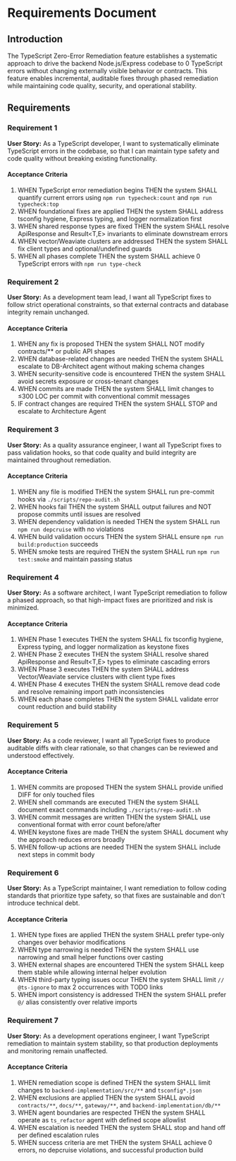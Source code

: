 # Requirements Document

## Introduction

The TypeScript Zero-Error Remediation feature establishes a systematic approach to drive the backend Node.js/Express codebase to 0 TypeScript errors without changing externally visible behavior or contracts. This feature enables incremental, auditable fixes through phased remediation while maintaining code quality, security, and operational stability.

## Requirements

### Requirement 1

**User Story:** As a TypeScript developer, I want to systematically eliminate TypeScript errors in the codebase, so that I can maintain type safety and code quality without breaking existing functionality.

#### Acceptance Criteria

1. WHEN TypeScript error remediation begins THEN the system SHALL quantify current errors using `npm run typecheck:count` and `npm run typecheck:top`
2. WHEN foundational fixes are applied THEN the system SHALL address tsconfig hygiene, Express typing, and logger normalization first
3. WHEN shared response types are fixed THEN the system SHALL resolve ApiResponse<T> and Result<T,E> invariants to eliminate downstream errors
4. WHEN vector/Weaviate clusters are addressed THEN the system SHALL fix client types and optional/undefined guards
5. WHEN all phases complete THEN the system SHALL achieve 0 TypeScript errors with `npm run type-check`

### Requirement 2

**User Story:** As a development team lead, I want all TypeScript fixes to follow strict operational constraints, so that external contracts and database integrity remain unchanged.

#### Acceptance Criteria

1. WHEN any fix is proposed THEN the system SHALL NOT modify contracts/** or public API shapes
2. WHEN database-related changes are needed THEN the system SHALL escalate to DB-Architect agent without making schema changes
3. WHEN security-sensitive code is encountered THEN the system SHALL avoid secrets exposure or cross-tenant changes
4. WHEN commits are made THEN the system SHALL limit changes to ≤300 LOC per commit with conventional commit messages
5. IF contract changes are required THEN the system SHALL STOP and escalate to Architecture Agent

### Requirement 3

**User Story:** As a quality assurance engineer, I want all TypeScript fixes to pass validation hooks, so that code quality and build integrity are maintained throughout remediation.

#### Acceptance Criteria

1. WHEN any file is modified THEN the system SHALL run pre-commit hooks via `./scripts/repo-audit.sh`
2. WHEN hooks fail THEN the system SHALL output failures and NOT propose commits until issues are resolved
3. WHEN dependency validation is needed THEN the system SHALL run `npm run depcruise` with no violations
4. WHEN build validation occurs THEN the system SHALL ensure `npm run build:production` succeeds
5. WHEN smoke tests are required THEN the system SHALL run `npm run test:smoke` and maintain passing status

### Requirement 4

**User Story:** As a software architect, I want TypeScript remediation to follow a phased approach, so that high-impact fixes are prioritized and risk is minimized.

#### Acceptance Criteria

1. WHEN Phase 1 executes THEN the system SHALL fix tsconfig hygiene, Express typing, and logger normalization as keystone fixes
2. WHEN Phase 2 executes THEN the system SHALL resolve shared ApiResponse<T> and Result<T,E> types to eliminate cascading errors
3. WHEN Phase 3 executes THEN the system SHALL address Vector/Weaviate service clusters with client type fixes
4. WHEN Phase 4 executes THEN the system SHALL remove dead code and resolve remaining import path inconsistencies
5. WHEN each phase completes THEN the system SHALL validate error count reduction and build stability

### Requirement 5

**User Story:** As a code reviewer, I want all TypeScript fixes to produce auditable diffs with clear rationale, so that changes can be reviewed and understood effectively.

#### Acceptance Criteria

1. WHEN commits are proposed THEN the system SHALL provide unified DIFF for only touched files
2. WHEN shell commands are executed THEN the system SHALL document exact commands including `./scripts/repo-audit.sh`
3. WHEN commit messages are written THEN the system SHALL use conventional format with error count before/after
4. WHEN keystone fixes are made THEN the system SHALL document why the approach reduces errors broadly
5. WHEN follow-up actions are needed THEN the system SHALL include next steps in commit body

### Requirement 6

**User Story:** As a TypeScript maintainer, I want remediation to follow coding standards that prioritize type safety, so that fixes are sustainable and don't introduce technical debt.

#### Acceptance Criteria

1. WHEN type fixes are applied THEN the system SHALL prefer type-only changes over behavior modifications
2. WHEN type narrowing is needed THEN the system SHALL use narrowing and small helper functions over casting
3. WHEN external shapes are encountered THEN the system SHALL keep them stable while allowing internal helper evolution
4. WHEN third-party typing issues occur THEN the system SHALL limit `// @ts-ignore` to max 2 occurrences with TODO links
5. WHEN import consistency is addressed THEN the system SHALL prefer `@/` alias consistently over relative imports

### Requirement 7

**User Story:** As a development operations engineer, I want TypeScript remediation to maintain system stability, so that production deployments and monitoring remain unaffected.

#### Acceptance Criteria

1. WHEN remediation scope is defined THEN the system SHALL limit changes to `backend-implementation/src/**` and `tsconfig*.json`
2. WHEN exclusions are applied THEN the system SHALL avoid `contracts/**`, `docs/**`, `gateway/**`, and `backend-implementation/db/**`
3. WHEN agent boundaries are respected THEN the system SHALL operate as `ts_refactor` agent with defined scope allowlist
4. WHEN escalation is needed THEN the system SHALL stop and hand off per defined escalation rules
5. WHEN success criteria are met THEN the system SHALL achieve 0 errors, no depcruise violations, and successful production build